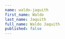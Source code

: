 ```yaml
---
name: waldo-jaquith
first_name: Waldo
last_name: Jaquith
full_name: Waldo Jaquith
published: false
---
```


